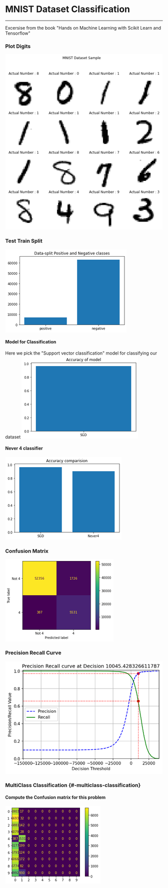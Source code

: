 
# MNIST Dataset Classification
---

Excersise from the book \"Hands on Machine Learning with Scikit 
Learn and Tensorflow\"



### Plot Digits
![](images/ac93911bebf25caf8cf21cefaad232c50345868c.png)

### Test Train Split
![](images/d2dddef7cd3ce0a67322ceeb440174a9e12b7ca8.png)

#### Model for Classification

Here we pick the \"Support vector classification\" model for classifying
our dataset
![](images/6fedc80ba08e40a2f42f33336d0a1bbcc4bd2b05.png)

#### Never 4 classifier
![](images/740c9d01ec5b2641752690883c977124c4cbc004.png)

### Confusion Matrix

![](images/08df91886b845772a2590d0f0a6fad7b26e639da.png)

### Precision Recall Curve

![](images/be667deaa09052ac9ca00c2c78fa3eb7fefde338.png)

### MultiClass Classification {#-multiclass-classification}
#### Compute the Confusion matrix for this problem
![](images/1bd82d04e37a43fb11661b47197825051586156f.png)
